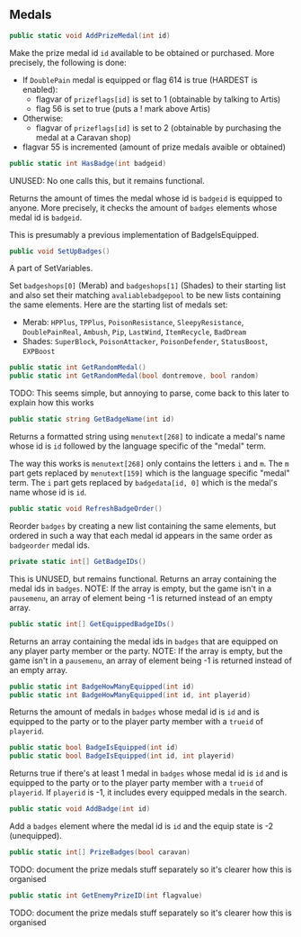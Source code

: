 
## Medals

```cs
public static void AddPrizeMedal(int id)
```
Make the prize medal id `id` available to be obtained or purchased. More precisely, the following is done:

- If `DoublePain` medal is equipped or flag 614 is true (HARDEST is enabled):
    - flagvar of `prizeflags[id]` is set to 1 (obtainable by talking to Artis)
    - flag 56 is set to true (puts a ! mark above Artis)
- Otherwise:
    - flagvar of `prizeflags[id]` is set to 2 (obtainable by purchasing the medal at a Caravan shop)
- flagvar 55 is incremented (amount of prize medals avaible or obtained)

```cs
public static int HasBadge(int badgeid)
```
UNUSED: No one calls this, but it remains functional.

Returns the amount of times the medal whose id is `badgeid` is equipped to anyone. More precisely, it checks the amount of `badges` elements whose medal id is `badgeid`.

This is presumably a previous implementation of BadgeIsEquipped.

```cs
public void SetUpBadges()
```
A part of SetVariables.

Set `badgeshops[0]` (Merab) and `badgeshops[1]` (Shades) to their starting list and also set their matching `avaliablebadgepool` to be new lists containing the same elements. Here are the starting list of medals set:

- Merab: `HPPlus`, `TPPlus`, `PoisonResistance`, `SleepyResistance`, `DoublePainReal`, `Ambush`, `Pip`, `LastWind`, `ItemRecycle`, `BadDream`
- Shades: `SuperBlock`, `PoisonAttacker`, `PoisonDefender`, `StatusBoost`, `EXPBoost`

```cs
public static int GetRandomMedal()
public static int GetRandomMedal(bool dontremove, bool random)
```
TODO: This seems simple, but annoying to parse, come back to this later to explain how this works

```cs
public static string GetBadgeName(int id)
```
Returns a formatted string using `menutext[268]` to indicate a medal's name whose id is `id` followed by the language specific of the "medal" term.

The way this works is `menutext[268]` only contains the letters `i` and `m`. The `m` part gets replaced by `menutext[159]` which is the language specific "medal" term. The `i` part gets replaced by `badgedata[id, 0]` which is the medal's name whose id is `id`. 

```cs
public static void RefreshBadgeOrder()
```
Reorder `badges` by creating a new list containing the same elements, but ordered in such a way that each medal id appears in the same order as `badgeorder` medal ids.

```cs
private static int[] GetBadgeIDs()
```
This is UNUSED, but remains functional. Returns an array containing the medal ids in `badges`. NOTE: If the array is empty, but the game isn't in a `pausemenu`, an array of element being -1 is returned instead of an empty array.

```cs
public static int[] GetEquippedBadgeIDs()
```
Returns an array containing the medal ids in `badges` that are equipped on any player party member or the party. NOTE: If the array is empty, but the game isn't in a `pausemenu`, an array of element being -1 is returned instead of an empty array.

```cs
public static int BadgeHowManyEquipped(int id)
public static int BadgeHowManyEquipped(int id, int playerid)
```
Returns the amount of medals in `badges` whose medal id is `id` and is equipped to the party or to the player party member with a `trueid` of `playerid`.

```cs
public static bool BadgeIsEquipped(int id)
public static bool BadgeIsEquipped(int id, int playerid)
```
Returns true if there's at least 1 medal in `badges` whose medal id is `id` and is equipped to the party or to the player party member with a `trueid` of `playerid`. If `playerid` is -1, it includes every equipped medals in the search.

```cs
public static void AddBadge(int id)
```
Add a `badges` element where the medal id is `id` and the equip state is -2 (unequipped).

```cs
public static int[] PrizeBadges(bool caravan)
```
TODO: document the prize medals stuff separately so it's clearer how this is organised

```cs
public static int GetEnemyPrizeID(int flagvalue)
```
TODO: document the prize medals stuff separately so it's clearer how this is organised

